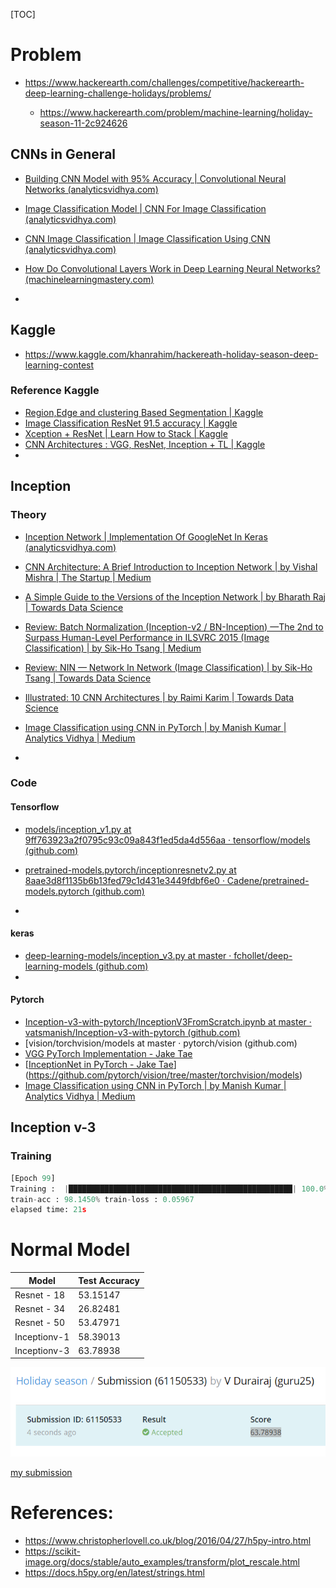 [TOC]

# Problem

- https://www.hackerearth.com/challenges/competitive/hackerearth-deep-learning-challenge-holidays/problems/

    - https://www.hackerearth.com/problem/machine-learning/holiday-season-11-2c924626

## CNNs in General

- [Building CNN Model with 95% Accuracy | Convolutional Neural Networks (analyticsvidhya.com)](https://www.analyticsvidhya.com/blog/2021/01/building-a-cnn-model-with-95-accuracy/)
- [Image Classification Model | CNN For Image Classification (analyticsvidhya.com)](https://www.analyticsvidhya.com/blog/2020/07/how-to-train-an-image-classification-model-in-pytorch-and-tensorflow/)

- [CNN Image Classification | Image Classification Using CNN (analyticsvidhya.com)](https://www.analyticsvidhya.com/blog/2020/02/learn-image-classification-cnn-convolutional-neural-networks-3-datasets/)
- [How Do Convolutional Layers Work in Deep Learning Neural Networks? (machinelearningmastery.com)](https://machinelearningmastery.com/convolutional-layers-for-deep-learning-neural-networks/)
- 

## Kaggle

- https://www.kaggle.com/khanrahim/hackereath-holiday-season-deep-learning-contest

### Reference Kaggle

- [Region,Edge and clustering Based Segmentation | Kaggle](https://www.kaggle.com/accountstatus/region-edge-and-clustering-based-segmentation)
- [Image Classification ResNet 91.5 accuracy | Kaggle](https://www.kaggle.com/shrijeethsuresh/image-classification-resnet-91-5-accuracy)
- [Xception + ResNet | Learn How to Stack | Kaggle](https://www.kaggle.com/kabirnagpal/xception-resnet-learn-how-to-stack#Plotting-some-images)
- [CNN Architectures : VGG, ResNet, Inception + TL | Kaggle](https://www.kaggle.com/shivamb/cnn-architectures-vgg-resnet-inception-tl#PreTrained-Model-:-VGG16)
- 

## Inception

### Theory

- [Inception Network | Implementation Of GoogleNet In Keras (analyticsvidhya.com)](https://www.analyticsvidhya.com/blog/2018/10/understanding-inception-network-from-scratch/)

- [CNN Architecture: A Brief Introduction to Inception Network | by Vishal Mishra | The Startup | Medium](https://medium.com/swlh/cnn-architecture-a-brief-introduction-to-inception-network-c94396157fba)

- [A Simple Guide to the Versions of the Inception Network | by Bharath Raj | Towards Data Science](https://towardsdatascience.com/a-simple-guide-to-the-versions-of-the-inception-network-7fc52b863202)

- [Review: Batch Normalization (Inception-v2 / BN-Inception) —The 2nd to Surpass Human-Level Performance in ILSVRC 2015 (Image Classification) | by Sik-Ho Tsang | Medium](https://sh-tsang.medium.com/review-batch-normalization-inception-v2-bn-inception-the-2nd-to-surpass-human-level-18e2d0f56651)

- [Review: NIN — Network In Network (Image Classification) | by Sik-Ho Tsang | Towards Data Science](https://towardsdatascience.com/review-nin-network-in-network-image-classification-69e271e499ee)
- [Illustrated: 10 CNN Architectures | by Raimi Karim | Towards Data Science](https://towardsdatascience.com/illustrated-10-cnn-architectures-95d78ace614d#bca5)
- [Image Classification using CNN in PyTorch | by Manish Kumar | Analytics Vidhya | Medium](https://medium.com/analytics-vidhya/image-classification-using-cnn-in-pytorch-65b1968d9e1f)
- 

### Code

#### Tensorflow

- [models/inception_v1.py at 9ff763923a2f0795c93c09a843f1ed5da4d556aa · tensorflow/models (github.com)](https://github.com/tensorflow/models/blob/9ff763923a2f0795c93c09a843f1ed5da4d556aa/research/slim/nets/inception_v1.py#L31)

- [pretrained-models.pytorch/inceptionresnetv2.py at 8aae3d8f1135b6b13fed79c1d431e3449fdbf6e0 · Cadene/pretrained-models.pytorch (github.com)](https://github.com/Cadene/pretrained-models.pytorch/blob/8aae3d8f1135b6b13fed79c1d431e3449fdbf6e0/pretrainedmodels/models/inceptionresnetv2.py#L234)
- 

#### keras

- [deep-learning-models/inception_v3.py at master · fchollet/deep-learning-models (github.com)](https://github.com/fchollet/deep-learning-models/blob/master/inception_v3.py)
- 

#### Pytorch

- [Inception-v3-with-pytorch/InceptionV3FromScratch.ipynb at master · vatsmanish/Inception-v3-with-pytorch (github.com)](https://github.com/vatsmanish/Inception-v3-with-pytorch/blob/master/InceptionV3FromScratch.ipynb)
- [vision/torchvision/models at master · pytorch/vision (github.com)
- [VGG PyTorch Implementation - Jake Tae](https://jaketae.github.io/study/pytorch-vgg/)
- [[InceptionNet in PyTorch - Jake Tae](https://jaketae.github.io/study/pytorch-inception/)](https://github.com/pytorch/vision/tree/master/torchvision/models)
- [Image Classification using CNN in PyTorch | by Manish Kumar | Analytics Vidhya | Medium](https://medium.com/analytics-vidhya/image-classification-using-cnn-in-pytorch-65b1968d9e1f)

## Inception v-3

### Training

```python
[Epoch 99]
Training :  |██████████████████████████████████████████████████| 100.0% Complete
train-acc : 98.1450% train-loss : 0.05967
elapsed time: 21s
```

# Normal Model

| Model       | Test Accuracy |
| ----------- | ------------- |
| Resnet - 18 | 53.15147      |
| Resnet - 34 | 26.82481      |
| Resnet - 50 | 53.47971      |
| Inceptionv-1| 58.39013      |
| Inceptionv-3| 63.78938      |



![holiday_challenge_latest](holiday_challenge_latest.png)

[my submission](https://www.hackerearth.com/submission/61150533/)


# References:

- https://www.christopherlovell.co.uk/blog/2016/04/27/h5py-intro.html
- https://scikit-image.org/docs/stable/auto_examples/transform/plot_rescale.html
- https://docs.h5py.org/en/latest/strings.html



